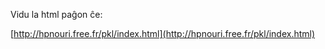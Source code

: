 Vidu la html paĝon ĉe:

[http://hpnouri.free.fr/pkl/index.html](http://hpnouri.free.fr/pkl/index.html)

